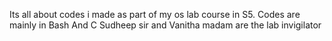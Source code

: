 Its all about codes i made as part of my os lab course in S5.
Codes are mainly in Bash And C
Sudheep sir and Vanitha madam are the lab invigilator

